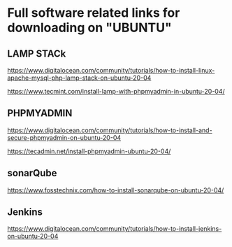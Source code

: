 # Full software related links for downloading on "UBUNTU"

LAMP STACk
----------
https://www.digitalocean.com/community/tutorials/how-to-install-linux-apache-mysql-php-lamp-stack-on-ubuntu-20-04

https://www.tecmint.com/install-lamp-with-phpmyadmin-in-ubuntu-20-04/

PHPMYADMIN
-----------
https://www.digitalocean.com/community/tutorials/how-to-install-and-secure-phpmyadmin-on-ubuntu-20-04

https://tecadmin.net/install-phpmyadmin-ubuntu-20-04/

sonarQube
----------
https://www.fosstechnix.com/how-to-install-sonarqube-on-ubuntu-20-04/

Jenkins
--------
https://www.digitalocean.com/community/tutorials/how-to-install-jenkins-on-ubuntu-20-04


